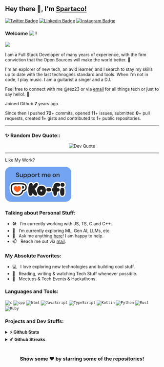## Hey there 👋, I'm [Spartaco!](https://github.com/rez23/)

[![Twitter Badge](https://img.shields.io/badge/-Twitter-00acee?style=flat-square&logo=Twitter&logoColor=white)](https://x.com/init__1)
[![Linkedin Badge](https://img.shields.io/badge/-LinkedIn-0e76a8?style=flat-square&logo=Linkedin&logoColor=white)](https://www.linkedin.com/in/spartaco-amadei-953880152/)
[![Instagram Badge](https://img.shields.io/badge/GitLab%20CI-FC6D26?logo=gitlab&logoColor=fff)](https://gitlab.com/init_1)

### Welcome <span class="text-left" style='display:inline-block; vertical-align:middle; text-align:left;'><img src="https://media.giphy.com/media/MYI6NK4JOGpOzOriEg/giphy.gif" width=130 /></span> !

![](https://hit.yhype.me/github/profile?user_id=30680354)

I am a Full Stack Developer of many years of experience, with the firm conviction that the Open Sources will make the world better. 🚀

I'm an explorer of new tech, an avid learner, and I search to stay my skills up to date with the last technogiels standard and tools. When I'm not in code, I play music. I am a guitarist a singer and a DJ.

Feel free to connect with me @rez23 or via [email](spartaco.amadei@outlook.it) for all things tech or just to say hello!. 🌟

Joined Github **7** years ago.

Since then I pushed **72**+ commits, opened **11**+ issues, submitted **0**+ pull requests, created **1**+ gists and contributed to **1**+ public repositories.

<hr>
<h3 align="left">✨ Random Dev Quote::</h3>
<p align="center">
  <img src="https://quotes-github-readme.vercel.app/api?type=horizontal&theme=dark" alt="Dev Quote" />
</p>
<hr>

Like My Work?

<a href="https://ko-fi.com/spartacoamadei" target="_blank"><img src="assets/kofi_brandasset/support_me_on_kofi_badge_blue.png" alt="Buy Me A Coffee"  width="217px" align="" ></a>

<img align="right" alt="" src="https://media.giphy.com/media/ve43TyDQ3B4me7d22z/giphy.gif" width=300/>

### Talking about Personal Stuff:

- 🛠 &nbsp; I’m currently working with JS, TS, C and C++.
- 🚀 &nbsp; I’m currently exploring ML, Gen AI, LLMs, etc.
- 💬 &nbsp; Ask me anything [here](https://github.com/rez23/rez23/issues/2)! I am happy to help.
- 📫 &nbsp; Reach me out via [mail](spartaco.amadei@outlook.it).

### My Absolute Favorites:

- 💻 &nbsp; I love exploring new technologies and building cool stuff.
- 📰 &nbsp; Reading, writing & watching Tech Stuff whenever possible.
- 🍕 &nbsp; Meetups & Tech Events & Hackathons.

### Languages and Tools:
<code><img height="27" src="https://img.shields.io/badge/C-00599C?logo=c&logoColor=white" alt="c"></code>
<code><img height="27" src="https://img.shields.io/badge/C++-%2300599C.svg?logo=c%2B%2B&logoColor=white" alt="cpp"></code>
<code><img height="27" src="https://img.shields.io/badge/HTML-%23E34F26.svg?logo=html5&logoColor=white" alt="html"></code>
<code><img height="27" src="https://img.shields.io/badge/JavaScript-F7DF1E?logo=javascript&logoColor=000" alt="JavaScript"></code>
<code><img height="27" src="https://img.shields.io/badge/TypeScript-3178C6?logo=typescript&logoColor=fff" alt="TypeScript"></code>
<code><img height="27" src="https://img.shields.io/badge/Kotlin-%237F52FF.svg?logo=kotlin&logoColor=white" alt="Kotlin"></code>
<code><img height="27" src="https://img.shields.io/badge/Python-3776AB?logo=python&logoColor=fff" alt="Python"></code>
<code><img height="27" src="https://img.shields.io/badge/Rust-%23000000.svg?e&logo=rust&logoColor=white" alt="Rust"></code>
<code><img height="27" src="https://img.shields.io/badge/Ruby-%23CC342D.svg?&logo=ruby&logoColor=white" alt="Ruby"></code>

### Projects and Dev Stuffs:

<details>
  <summary><b>⚡ Github Stats</b></summary>

  <br />
  <img height="180em" src="https://raw.githubusercontent.com/rez23/stats/master/generated/languages.svg#gh-dark-mode-only" />
  <img height="180em" src="https://raw.githubusercontent.com/rez23/stats/master/generated/overview.svg#gh-dark-mode-only"/>
</details>

<details>
  <summary><b>☄️ Github Streaks</b></summary>

  <br />
  <img height="180em" src="https://github-readme-streak-stats.herokuapp.com/?user=iampavangandhi&hide_border=true" />
</details>

#

<div align="center">

### Show some ❤️ by starring some of the repositories!

</div>
